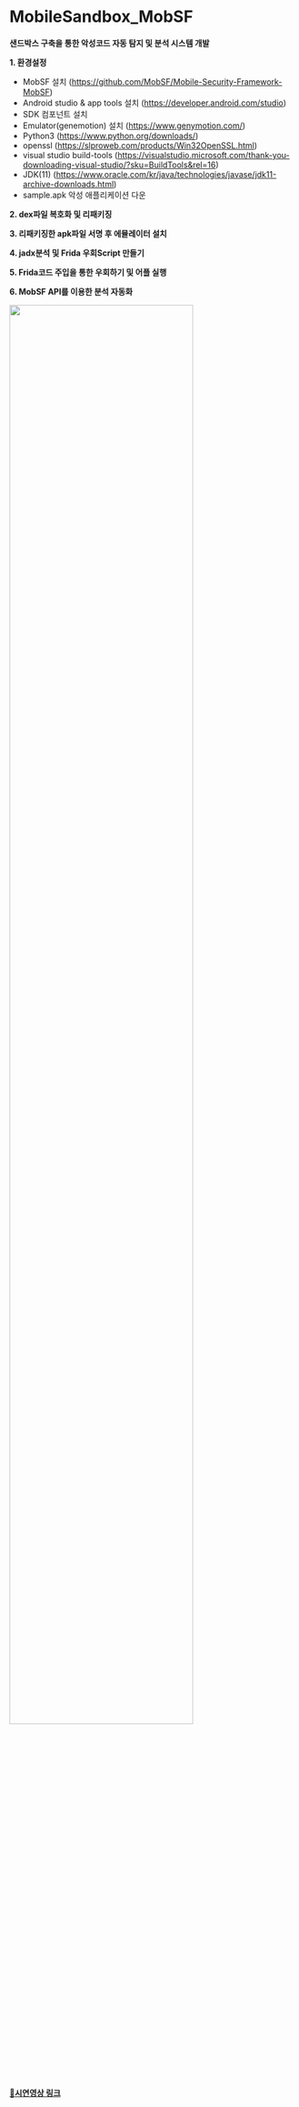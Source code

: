 # MobileSandbox_MobSF
**샌드박스 구축을 통한 악성코드 자동 탐지 및 분석 시스템 개발**

**1. 환경설정**
- MobSF 설치 (https://github.com/MobSF/Mobile-Security-Framework-MobSF)
- Android studio & app tools 설치 (https://developer.android.com/studio)
- SDK 컴포넌트 설치
- Emulator(genemotion) 설치 (https://www.genymotion.com/)
- Python3 (https://www.python.org/downloads/)
- openssl (https://slproweb.com/products/Win32OpenSSL.html)
- visual studio build-tools (https://visualstudio.microsoft.com/thank-you-downloading-visual-studio/?sku=BuildTools&rel=16)
- JDK(11) (https://www.oracle.com/kr/java/technologies/javase/jdk11-archive-downloads.html)
- sample.apk 악성 애플리케이션 다운

**2. dex파일 복호화 및 리패키징**


**3. 리패키징한 apk파일 서명 후 에뮬레이터 설치**

**4. jadx분석 및 Frida 우회Script 만들기**

**5. Frida코드 주입을 통한 우회하기 및 어플 실행**

**6. MobSF API를 이용한 분석 자동화**
 
<img width="80%" src="https://github.com/kdjehdwls/MobileSandbox_MobSF/assets/50543442/c6660053-93f5-4f14-a95d-9ee5fbadaa3e"/>


**[🔗시연영상 링크](https://youtu.be/rsbWD3IgQtY)**
